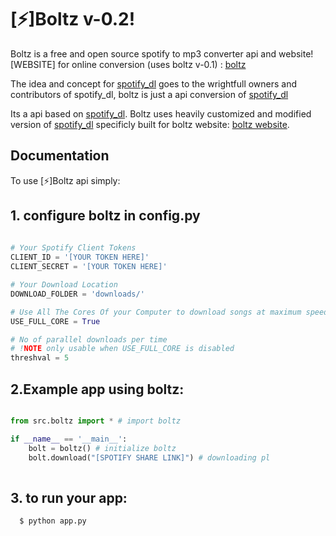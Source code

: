 
# [⚡]Boltz v-0.2!

Boltz is a free and open source spotify to mp3 converter api and website!
[WEBSITE] for online conversion (uses boltz v-0.1) : [boltz](https://bolz.herokuapp.com)

The idea and concept for [spotify_dl](https://github.com/SathyaBhat/spotify-dl) goes to the wrightfull owners and contributors of spotify_dl, boltz is just a api conversion of [spotify_dl](https://github.com/SathyaBhat/spotify-dl)

Its a api based on [spotify_dl](https://github.com/SathyaBhat/spotify-dl). Boltz uses heavily customized and modified version of [spotify_dl](https://github.com/SathyaBhat/spotify-dl) specificly built for boltz website: [boltz website](https://boltz.herokuapp.com).


## Documentation

To use [⚡]Boltz api simply:


## 1. configure boltz in config.py 
```python
    
# Your Spotify Client Tokens
CLIENT_ID = '[YOUR TOKEN HERE]'
CLIENT_SECRET = '[YOUR TOKEN HERE]'

# Your Download Location
DOWNLOAD_FOLDER = 'downloads/'

# Use All The Cores Of your Computer to download songs at maximum speeds, can cause glitches
USE_FULL_CORE = True

# No of parallel downloads per time
# !NOTE only usable when USE_FULL_CORE is disabled
threshval = 5 
```

## 2.Example app using boltz:

```python

from src.boltz import * # import boltz

if __name__ == '__main__':
    bolt = boltz() # initialize boltz
    bolt.download("[SPOTIFY SHARE LINK]") # downloading pl
    
```

## 3. to run your app:
```bash
  $ python app.py 
```
    

